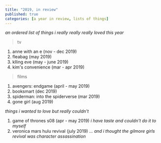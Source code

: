 ```yaml
---
title: "2019, in review"
published: true
categories: [a year in review, lists of things]
---
```

_*an ordered list of things i really really really loved this year*_

> tv
1. anne with an e (nov - dec 2019)
2. fleabag (may 2019)
3. klling eve (may - june 2019)
4. kim's convenience (mar - apr 2019)

> films
1. avengers: endgame (april - may 2019)
2. booksmart (dec 2019)
3. spiderman: into the spiderverse (mar 2019)
4. gone girl (aug 2019)

_*things i wanted to love but really couldn't*_
1. game of thrones s08 (apr - may 2019)
    _i have taste and couldn't do it to myself_
2. veronica mars hulu revival (july 2019)
    _... and i thought the gilmore girls revival was character assassination_